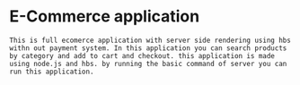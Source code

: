 # E-Commerce application 

    This is full ecomerce application with server side rendering using hbs withn out payment system. In this application you can search products by category and add to cart and checkout. this application is made using node.js and hbs. by running the basic command of server you can run this application.